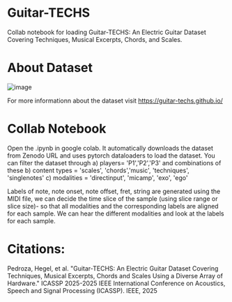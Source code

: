 # Guitar-TECHS
Collab notebook for loading Guitar-TECHS: An Electric Guitar Dataset Covering Techniques, Musical Excerpts, Chords, and Scales. 

# About Dataset

![image](https://github.com/user-attachments/assets/050de7d4-f74d-4d23-8974-d259663f9dbc)

For more informationn about the dataset visit https://guitar-techs.github.io/

# Collab Notebook 
Open the .ipynb in google colab. It automatically downloads the dataset from Zenodo URL and uses pytorch dataloaders to load the dataset. You can filter the dataset through 
a) players= 'P1','P2','P3' and combinations of these
b) content types = 'scales', 'chords','music', 'techniques', 'singlenotes' 
c) modalities = 'directinput', 'micamp', 'exo', 'ego'

Labels of note, note onset, note offset, fret, string are generated using the MIDI file, we can decide the time slice of the sample (using slice range or slice size)- so that all modalities and the corresponding labels are aligned for each sample. 
We can hear the different modalities and look at the labels for each sample. 

# Citations: 
Pedroza, Hegel, et al. "Guitar-TECHS: An Electric Guitar Dataset Covering Techniques, Musical Excerpts, Chords and Scales Using a Diverse Array of Hardware." ICASSP 2025-2025 IEEE International Conference on Acoustics, Speech and Signal Processing (ICASSP). IEEE, 2025
